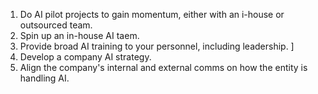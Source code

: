 1. Do AI pilot projects to gain momentum, either with an i-house or outsourced team. 
2. Spin up an in-house AI taem. 
3. Provide broad AI training to your personnel, including leadership. ]
4. Develop a company AI strategy. 
5. Align the company's internal and external comms on how the entity is handling AI. 
